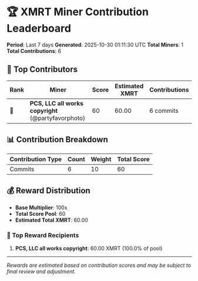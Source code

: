 # 🏆 XMRT Miner Contribution Leaderboard

**Period**: Last 7 days
**Generated**: 2025-10-30 01:11:30 UTC
**Total Miners**: 1
**Total Contributions**: 6

## 🥇 Top Contributors

| Rank | Miner | Score | Estimated XMRT | Contributions |
|------|-------|-------|----------------|---------------|
| 🥇 | **PCS, LLC all works copyright** (@partyfavorphoto) | 60 | 60.00 | 6 commits |

## 📊 Contribution Breakdown

| Contribution Type | Count | Weight | Total Score |
|-------------------|-------|--------|-------------|
| Commits | 6 | 10 | 60 |

## 💰 Reward Distribution

- **Base Multiplier**: 100x
- **Total Score Pool**: 60
- **Estimated Total XMRT**: 60.00

### 🎯 Top Reward Recipients
1. **PCS, LLC all works copyright**: 60.00 XMRT (100.0% of pool)

---
*Rewards are estimated based on contribution scores and may be subject to final review and adjustment.*